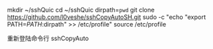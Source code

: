

mkdir ~/sshQuic
cd ~/sshQuic
dirpath=`pwd`
git clone https://github.com/l0veshe/sshCopyAutoSH.git
sudo -c "echo \"export PATH=$PATH:$dirpath\" >> /etc/profile"
source /etc/profile

重新登陆命令行
sshCopyAuto 
